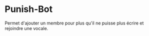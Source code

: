 # Punish-Bot
Permet d'ajouter un membre pour plus qu'il ne puisse plus écrire et rejoindre une vocale.
